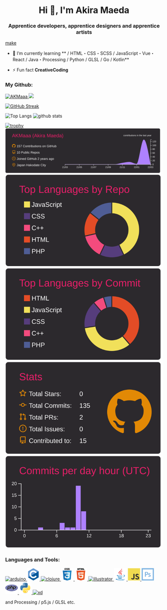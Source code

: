 <h1 align="center">Hi 👋, I'm Akira Maeda</h1>
<h3 align="center">Apprentice developers, apprentice designers and apprentice artists</h3>
<a href="https://github.com/orgs/EinStealth/repositories">make</a>

<!--
**AKMaaa/AKMaaa** is a ✨ _special_ ✨ repository because its `README.md` (this file) appears on your GitHub profile.

Here are some ideas to get you started:

- 🔭 I’m currently working on ...
- 🌱 I’m currently learning ...
- 👯 I’m looking to collaborate on ...
- 🤔 I’m looking for help with ...
- 💬 Ask me about ...
- 📫 How to reach me: ...
- 😄 Pronouns: ...
- ⚡ Fun fact: ...
-->
- 🌱 I’m currently learning ** / HTML・CSS・SCSS / JavaScript・Vue・React / Java・Processing / Python / GLSL / Go / Kotlin**

- ⚡ Fun fact **CreativeCoding**

<p align="left"> 
  <h3 align="left">My Github:</h3>
  <a href="https://github.com/AKMAaa/AKMaaa/">
    <img src="https://komarev.com/ghpvc/?username=AKMaaa" alt="AKMaaa" />
  </a>
  <a href="https://github.com/AKMaaa">
    <img height="20" src="https://img.shields.io/github/followers/AKMaaa?label=follow&logo=github&style=flat" />
  </a>
</p>

[![GitHub Streak](https://github-readme-streak-stats.herokuapp.com?user=AKMaaa&theme=monokai&hide_border=true&date_format=%5BY.%5Dn.j)](https://git.io/streak-stats)

<p align="left"> 
  <img alt="Top Langs" height="150px" src="https://github-readme-stats.vercel.app/api/top-langs/?username=AKMaaa&layout=compact&langs_count=10&count_private=true&show_icons=true&show_icons=true&theme=monokai&hide_border=true" />
  <img alt="github stats" height="150px" src="https://github-readme-stats.vercel.app/api?username=AKMaaa&count_private=true&show_icons=true&show_icons=true&theme=monokai&hide_border=true"/>
</p>

[![trophy](https://github-profile-trophy.vercel.app/?username=AKMaaa&theme=monokai&column=7&no-frame=true)](https://github.com/ryo-ma/github-profile-trophy)
[![](https://raw.githubusercontent.com/AKMaaa/AKMaaa/main/profile-summary-card-output/monokai/0-profile-details.svg)](https://github.com/vn7n24fzkq/github-profile-summary-cards)
[![](https://raw.githubusercontent.com/AKMaaa/AKMaaa/main/profile-summary-card-output/monokai/1-repos-per-language.svg)](https://github.com/vn7n24fzkq/github-profile-summary-cards) [![](https://raw.githubusercontent.com/AKMaaa/AKMaaa/main/profile-summary-card-output/monokai/2-most-commit-language.svg)](https://github.com/vn7n24fzkq/github-profile-summary-cards)
[![](https://raw.githubusercontent.com/AKMaaa/AKMaaa/main/profile-summary-card-output/monokai/3-stats.svg)](https://github.com/vn7n24fzkq/github-profile-summary-cards) [![](https://raw.githubusercontent.com/AKMaaa/AKMaaa/main/profile-summary-card-output/monokai/4-productive-time.svg)](https://github.com/vn7n24fzkq/github-profile-summary-cards)



<h3 align="left">Languages and Tools:</h3>
<p align="left"> <a href="https://www.arduino.cc/" target="_blank" rel="noreferrer"> <img src="https://cdn.worldvectorlogo.com/logos/arduino-1.svg" alt="arduino" width="40" height="40"/> </a> <a href="https://www.cprogramming.com/" target="_blank" rel="noreferrer"> <img src="https://raw.githubusercontent.com/devicons/devicon/master/icons/c/c-original.svg" alt="c" width="40" height="40"/> </a> <a href="https://clojure.org/" target="_blank" rel="noreferrer"> <img src="https://upload.wikimedia.org/wikipedia/commons/5/5d/Clojure_logo.svg" alt="clojure" width="40" height="40"/> </a> <a href="https://www.w3schools.com/css/" target="_blank" rel="noreferrer"> <img src="https://raw.githubusercontent.com/devicons/devicon/master/icons/css3/css3-original-wordmark.svg" alt="css3" width="40" height="40"/> </a> <a href="https://www.w3.org/html/" target="_blank" rel="noreferrer"> <img src="https://raw.githubusercontent.com/devicons/devicon/master/icons/html5/html5-original-wordmark.svg" alt="html5" width="40" height="40"/> </a> <a href="https://www.adobe.com/in/products/illustrator.html" target="_blank" rel="noreferrer"> <img src="https://www.vectorlogo.zone/logos/adobe_illustrator/adobe_illustrator-icon.svg" alt="illustrator" width="40" height="40"/> </a> <a href="https://www.java.com" target="_blank" rel="noreferrer"> <img src="https://raw.githubusercontent.com/devicons/devicon/master/icons/java/java-original.svg" alt="java" width="40" height="40"/> </a> <a href="https://developer.mozilla.org/en-US/docs/Web/JavaScript" target="_blank" rel="noreferrer"> <img src="https://raw.githubusercontent.com/devicons/devicon/master/icons/javascript/javascript-original.svg" alt="javascript" width="40" height="40"/> </a> <a href="https://www.photoshop.com/en" target="_blank" rel="noreferrer"> <img src="https://raw.githubusercontent.com/devicons/devicon/master/icons/photoshop/photoshop-line.svg" alt="photoshop" width="40" height="40"/> </a> <a href="https://www.php.net" target="_blank" rel="noreferrer"> <img src="https://raw.githubusercontent.com/devicons/devicon/master/icons/php/php-original.svg" alt="php" width="40" height="40"/> </a> <a href="https://www.python.org" target="_blank" rel="noreferrer"> <img src="https://raw.githubusercontent.com/devicons/devicon/master/icons/python/python-original.svg" alt="python" width="40" height="40"/> </a> <a href="https://www.adobe.com/products/xd.html" target="_blank" rel="noreferrer"> <img src="https://cdn.worldvectorlogo.com/logos/adobe-xd.svg" alt="xd" width="40" height="40"/> </a> </p>
and Processing / p5.js / GLSL etc.
